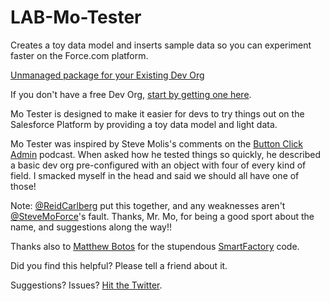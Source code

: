 LAB-Mo-Tester
=============

Creates a toy data model and inserts sample data so you can experiment faster on the Force.com platform.

[Unmanaged package for your Existing Dev Org](https://login.salesforce.com/packaging/installPackage.apexp?p0=04tE0000000IKOJ)

If you don't have a free Dev Org, [start by getting one here](http://developer.force.com/join).

Mo Tester is designed to make it easier for devs to try things out on the Salesforce Platform 
by providing a toy data model and light data.

Mo Tester was inspired by Steve Molis's comments on the [Button Click Admin](http://buttonclickadmin.com/) podcast. 
When asked how he tested things so quickly, he described a basic dev org pre-configured 
with an object with four of every kind of field. I smacked myself in the head and said 
we should all have one of those!

Note: [@ReidCarlberg](http://twitter.com/ReidCarlberg) put this together, and any weaknesses aren't [@SteveMoForce](http://twitter.com/SteveMoForce)'s fault. Thanks, Mr. Mo, for being a good sport about the name, and suggestions along the way!!

Thanks also to [Matthew Botos](http://twitter.com/BotosCloud) for the stupendous [SmartFactory](https://github.com/mbotos/SmartFactory-for-Force.com) code.

Did you find this helpful? Please tell a friend about it.

Suggestions? Issues? [Hit the Twitter](http://twitter.com/ReidCarlberg).

